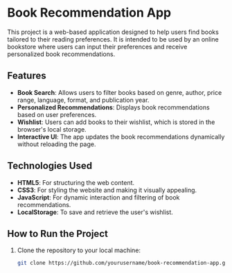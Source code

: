 # Book Recommendation App

This project is a web-based application designed to help users find books tailored to their reading preferences. It is intended to be used by an online bookstore where users can input their preferences and receive personalized book recommendations.

## Features

- **Book Search**: Allows users to filter books based on genre, author, price range, language, format, and publication year.
- **Personalized Recommendations**: Displays book recommendations based on user preferences.
- **Wishlist**: Users can add books to their wishlist, which is stored in the browser's local storage.
- **Interactive UI**: The app updates the book recommendations dynamically without reloading the page.

## Technologies Used

- **HTML5**: For structuring the web content.
- **CSS3**: For styling the website and making it visually appealing.
- **JavaScript**: For dynamic interaction and filtering of book recommendations.
- **LocalStorage**: To save and retrieve the user's wishlist.

## How to Run the Project

1. Clone the repository to your local machine:
   ```bash
   git clone https://github.com/yourusername/book-recommendation-app.git
